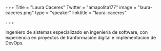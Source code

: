 ﻿+++
Title = "Laura Caceres"
Twitter = "amapolita177"
image = "laura-caceres.png"
type = "speaker"
linktitle = "laura-caceres"

+++

Ingeniero de sistemas especializado en ingeniería de software, con experiencia en proyectos de tranformación digital e implementacion de DevOps.